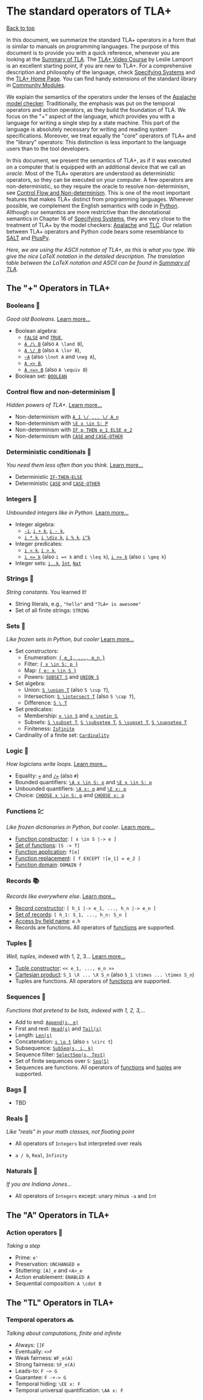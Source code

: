 # The standard operators of TLA+

[Back to top](./README.md)

In this document, we summarize the standard TLA+ operators in a form that is
similar to manuals on programming languages. The purpose of this document is to
provide you with a quick reference, whenever you are looking at the [Summary of
TLA]. The [TLA+ Video
Course](http://lamport.azurewebsites.net/video/videos.html) by Leslie Lamport
is an excellent starting point, if you are new to TLA+.  For a comprehensive
description and philosophy of the language, check [Specifying Systems] and the
[TLA+ Home Page]. You can find handy extensions of the standard library in
[Community Modules].

We explain the semantics of the operators under the lenses of the [Apalache
model checker].  Traditionally, the emphasis was put on the temporal operators
and action operators, as they build the foundation of TLA. We focus on the "+"
aspect of the language, which provides you with a language for writing a single
step by a state machine.  This part of the language is absolutely necessary for
writing and reading system specifications.  Moreover, we treat equally the
"core" operators of TLA+ and the "library" operators: This distinction is less
important to the language users than to the tool developers.

In this document, we present the semantics of TLA+, as if it was executed on a
computer that is equipped with an additional device that we call an _oracle_.
Most of the TLA+ operators are understood as deterministic operators, so they
can be executed on your computer. A few operators are non-deterministic, so
they require the oracle to resolve non-determinism, see [Control Flow and
Non-determinism]. This is one of the most important features that makes TLA+
distinct from programming languages.  Wherever possible, we complement the
English semantics with code in [Python](https://www.python.org/). Although our
semantics are more restrictive than the denotational semantics in Chapter 16 of
[Specifying Systems], they are very close to the treatment of TLA+ by the model
checkers: [Apalache](https://github.com/informalsystems/apalache) and
[TLC](http://lamport.azurewebsites.net/tla/tools.html). Our relation between
TLA+ operators and Python code bears some resemblance to
[SALT](https://github.com/Viasat/salt) and
[PlusPy](https://github.com/tlaplus/PlusPy).

_Here, we are using the ASCII notation of TLA+, as this is what you
type. We give the nice LaTeX notation in the detailed description.  The
translation table between the LaTeX notation and ASCII can be found in [Summary
of TLA]._

## The "+" Operators in TLA+

### Booleans :traffic_light:

_Good old Booleans_. [Learn more...](./booleans.md)

 - Boolean algebra:
   - [`FALSE`](./booleans.md#const) and [`TRUE`](./booleans.md#const),
   - [`A /\ B`](./booleans.md#and) (also `A \land B`),
   - [`A \/ B`](./booleans.md#or) (also `A \lor B`),
   - [`~A`](./booleans.md#not) (also `\lnot A` and `\neg A`),
   - [`A => B`](./booleans.md#implies),
   - [`A <=> B`](./booleans.md#equiv) (also `A \equiv B`)
 - Boolean set: [`BOOLEAN`](./booleans.md#const)

### Control flow and non-determinism :twisted_rightwards_arrows:

 _Hidden powers of TLA+_. [Learn more...](./control-and-nondeterminism.md)

 - Non-determinism with [`A_1 \/ ... \/ A_n`](./control-and-nondeterminism.md#nondetOr)
 - Non-determinism with [`\E x \in S: P`](./control-and-nondeterminism.md#nondetExists)
 - Non-determinism with [`IF p THEN e_1 ELSE e_2`](./control-and-nondeterminism.md#nondetIte)
 - Non-determinism with [`CASE` and `CASE-OTHER`](./control-and-nondeterminism.md#nondetCase)

### Deterministic conditionals :taxi:

 _You need them less often than you think_. [Learn more...](./conditionals.md)

 - Deterministic [`IF-THEN-ELSE`](./conditionals.md#ite)
 - Deterministic [`CASE`](./conditionals.md#case) and [`CASE-OTHER`](./conditionals.md#caseOther)

### Integers :1234:

_Unbounded integers like in Python._ [Learn more...](./integers.md)

 - Integer algebra:
    - [`-i`](./integers.md#uminus), [`i + k`](./integers.md#plus),
        [`i - k`](./integers.md#minus),
    - [`i * k`](./integers.md#mult),
      [`i \div k`](./integers.md#div), [`i % k`](./integers.md#mod),
      [`i^k`](./integers.md#pow)
 - Integer predicates:
    - [`i < k`](./integers.md#lt), [`i > k`](./integers.md#gt),
    - [`i <= k`](./integers.md#lte) (also `i =< k` and `i \leq k`),
        [`i >= k`](./integers.md#gte) (also `i \geq k`)
 - Integer sets: [`i..k`](./integers.md#range),
    [`Int`](./integers.md#const), [`Nat`](./integers.md#const)

### Strings :abcd:

_String constants_. You learned it!

 - String literals, e.g., `"hello"` and `"TLA+ is awesome"`
 - Set of all finite strings: `STRING`

### Sets :sushi:

_Like frozen sets in Python, but cooler_ [Learn more...](./sets.md)

 - Set constructors:
   - Enumeration: [`{ e_1, ..., e_n }`](./sets.md#setEnum)
   - Filter: [`{ x \in S: p }`](./sets.md#filter)
   - Map: [`{ e: x \in S }`](./sets.md#map)
   - Powers: [`SUBSET S`](./sets.md#powerset) and [`UNION S`](./sets.md#fold)
 - Set algebra:
   - Union: [`S \union T`](./sets.md#union) (also `S \cup T`),
   - Intersection: [`S \intersect T`](./sets.md#intersect) (also `S \cap T`),
   - Difference: [`S \ T`](./sets.md#setminus)
 - Set predicates:
    - Membership: [`x \in S`](./sets.md#in) and [`x \notin S`](./sets.md#notin),
    - Subsets: [`S \subset T`](./sets.md#subset),
        [`S \subseteq T`](./sets.md#subseteq),
        [`S \supset T`](./sets.md#supset),
        [`S \supseteq T`](./sets.md#supseteq)
    - Finiteness: [`IsFinite`](./sets.md#finite)    
 - Cardinality of a finite set: [`Cardinality`](./sets.md#card)

### Logic :octopus:

_How logicians write loops_. [Learn more...](./logic.md)

 - Equality:
    [`=`](./logic.md#eq) and [`/=`](./logic.md#neq) (also `#`)
 - Bounded quantifiers:
    [`\A x \in S: p`](./logic.md#forallBounded) and [`\E x \in S: p`](./logic.md#existsBounded)
 - Unbounded quantifiers:
    [`\A x: p`](./logic.md#forall) and [`\E x: p`](./logic.md#exists)
 - Choice:
    [`CHOOSE x \in S: p`](./logic.md#chooseBounded) and [`CHOOSE x: p`](./logic.md#choose)

### Functions :chart:

_Like frozen dictionaries in Python, but cooler_. [Learn more...](./functions.md)

 - [Function constructor](./functions.md#funCtor): `[ x \in S |-> e ]`
 - [Set of functions](./functions.md#funSetCtor): `[S -> T]`
 - [Function application](./functions.md#funApp): `f[e]`
 - [Function replacement](./functions.md#except): `[ f EXCEPT ![e_1] = e_2 ]`
 - [Function domain](./functions.md#domain): `DOMAIN f`

### Records :books:

_Records like everywhere else_. [Learn more...](./records.md)

 - [Record constructor](./records.md#recCtor): `[ h_1 |-> e_1, ..., h_n |-> e_n ]`
 - [Set of records](./records.md#recSetCtor): `[ h_1: S_1, ..., h_n: S_n ]`
 - [Access by field name](./records.md#recApp): `e.h`
 - Records are functions. All operators of [functions](./functions.md) are supported.

### Tuples :triangular_ruler:

_Well, tuples_, indexed with 1, 2, 3... [Learn more...](./tuples.md)

  - [Tuple constructor](./tuples.md#tuple): `<< e_1, ..., e_n >>`
  - [Cartesian product](./tuples.md#times): `S_1 \X ... \X S_n` (also `S_1 \times ... \times S_n`)
  - Tuples are functions. All operators of [functions](./functions.md) are supported.

### Sequences :snake:

_Functions that pretend to be lists, indexed with 1, 2, 3,..._

  - Add to end: [`Append(s, e)`](./sequences.md#append)
  - First and rest: [`Head(s)`](./sequences.md#head) and [`Tail(s)`](./sequences.md#tail)
  - Length: [`Len(s)`](./sequences.md#len)
  - Concatenation: [`s \o t`](./sequences.md#concat) (also `s \circ t`)
  - Subsequence: [`SubSeq(s, i, k)`](./sequences.md#subseq)
  - Sequence filter: [`SelectSeq(s, Test)`](./sequences.md#filter)
  - Set of finite sequences over `S`: [`Seq(S)`](./sequences.md#seq)
  - Sequences are functions.
    All operators of [functions](./functions.md) and [tuples](./tuples.md) are supported.

### Bags :handbag:

  - TBD

### Reals :lollipop:

 _Like "reals" in your math classes, not floating point_

 - All operators of `Integers` but interpreted over reals

 - `a / b`, `Real`, `Infinity`

### Naturals :paw_prints:

 _If you are Indiana Jones..._

 - All operators of `Integers` except: unary minus `-a` and `Int`

## The "A" Operators in TLA+

### Action operators :runner:

 _Taking a step_

 - Prime: `e'`
 - Preservation: `UNCHANGED e`
 - Stuttering: `[A]_e` and `<A>_e`
 - Action enablement: `ENABLED A`
 - Sequential composition: `A \cdot B`

## The "TL" Operators in TLA+

### Temporal operators :soon:

 _Talking about computations, finite and infinite_
 
 - Always: `[]F`
 - Eventually: `<>F`
 - Weak fairness: `WF_e(A)`
 - Strong fairness: `SF_e(A)`
 - Leads-to: `F ~> G`
 - Guarantee: `F -+-> G`
 - Temporal hiding: `\EE x: F`
 - Temporal universal quantification: `\AA x: F`

[Control Flow and Non-determinism]: ./control-and-nondeterminism.md
[Apalache model checker]: https://github.com/informalsystems/apalache
[TLC model checker]: http://lamport.azurewebsites.net/tla/tools.html
[Summary of TLA]: https://lamport.azurewebsites.net/tla/summary.pdf
[TLA+ Home Page]: http://lamport.azurewebsites.net/tla/tla.html
[Specifying Systems]: http://lamport.azurewebsites.net/tla/book.html?back-link=learning.html#book
[Community Modules]: https://github.com/tlaplus/CommunityModules
[LearnTla.com]: https://learntla.com
[TLA+ Video Course]: http://lamport.azurewebsites.net/video/videos.html
